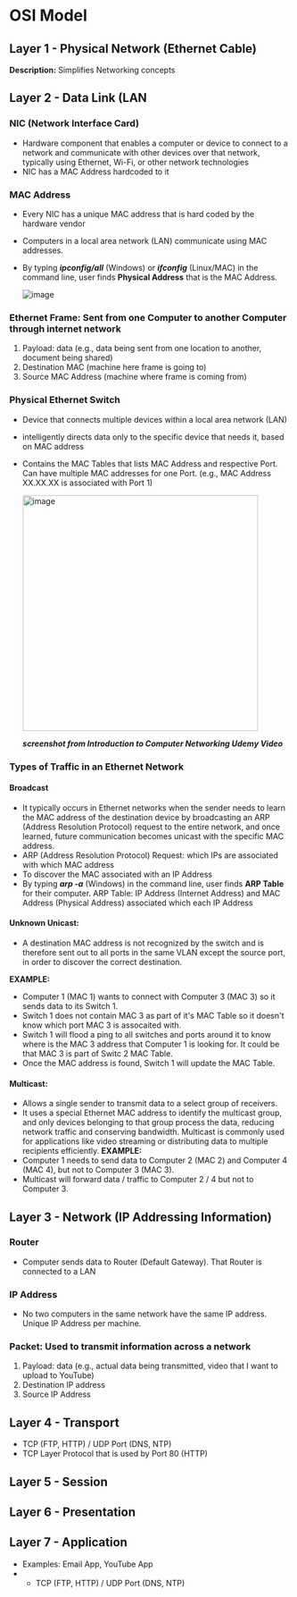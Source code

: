 # OSI Model

## Layer 1 - Physical Network (Ethernet Cable)
**Description:** Simplifies Networking concepts

## Layer 2 - Data Link (LAN

### NIC (Network Interface Card)
* Hardware component that enables a computer or device to connect to a network and communicate with other devices over that network, typically using Ethernet, Wi-Fi, or other network technologies
* NIC has a MAC Address hardcoded to it

### MAC Address
* Every NIC has a unique MAC address that is hard coded by the hardware vendor
* Computers in a local area network (LAN) communicate using MAC addresses.
* By typing ***ipconfig/all*** (Windows) or ***ifconfig*** (Linux/MAC) in the command line, user finds **Physical Address** that is the MAC Address.

  ![image](https://github.com/user-attachments/assets/a778cd82-bb53-47c8-8d92-46929d0e6d71)

### Ethernet Frame: Sent from one Computer to another Computer through internet network
1) Payload: data (e.g., data being sent from one location to another, document being shared)
2) Destination MAC (machine here frame is going to)
3) Source MAC Address (machine where frame is coming from)

### Physical Ethernet Switch
* Device that connects multiple devices within a local area network (LAN)
* intelligently directs data only to the specific device that needs it, based on MAC address
* Contains the MAC Tables that lists MAC Address and respective Port. Can have multiple MAC addresses for one Port. (e.g., MAC Address XX.XX.XX is associated with Port 1)

  <img width="422" alt="image" src="https://github.com/user-attachments/assets/25a19a68-bdae-4423-9a01-1d70f3b923f2" />

  ***screenshot from Introduction to Computer Networking Udemy Video***

### Types of Traffic in an Ethernet Network
#### Broadcast
* It typically occurs in Ethernet networks when the sender needs to learn the MAC address of the destination device by broadcasting an ARP (Address Resolution Protocol) request to the entire network, and once learned, future communication becomes unicast with the specific MAC address. 
* ARP (Address Resolution Protocol) Request: which IPs are associated with which MAC address
* To discover the MAC associated with an IP Address
* By typing ***arp -a*** (Windows) in the command line, user finds **ARP Table** for their computer. ARP Table: IP Address (Internet Address) and MAC Address (Physical Address) associated which each IP Address

#### Unknown Unicast:
* A destination MAC address is not recognized by the switch and is therefore sent out to all ports in the same VLAN except the source port, in order to discover the correct destination. 

**EXAMPLE:**
* Computer 1 (MAC 1) wants to connect with Computer 3 (MAC 3) so it sends data to its Switch 1.
* Switch 1 does not contain MAC 3 as part of it's MAC Table so it doesn't know which port MAC 3 is assocaited with.
* Switch 1 will flood a ping to all switches and ports around it to know where is the MAC 3 address that Computer 1 is looking for. It could be that MAC 3 is part of Switc 2 MAC Table.
* Once the MAC address is found, Switch 1 will update the MAC Table.

#### Multicast:
* Allows a single sender to transmit data to a select group of receivers.
* It uses a special Ethernet MAC address to identify the multicast group, and only devices belonging to that group process the data, reducing network traffic and conserving bandwidth. Multicast is commonly used for applications like video streaming or distributing data to multiple recipients efficiently.
**EXAMPLE:**
* Computer 1 needs to send data to Computer 2 (MAC 2) and Computer 4 (MAC 4), but not to Computer 3 (MAC 3).
* Multicast will forward data / traffic to Computer 2 / 4 but not to Computer 3.

## Layer 3 - Network (IP Addressing Information)

### Router
* Computer sends data to Router (Default Gateway). That Router is connected to a LAN

### IP Address
* No two computers in the same network have the same IP address. Unique IP Address per machine.

### Packet: Used to transmit information across a network
1) Payload: data (e.g., actual data being transmitted, video that I want to upload to YouTube)
2) Destination IP address
3) Source IP Address

## Layer 4 - Transport
* TCP (FTP, HTTP) / UDP Port (DNS, NTP)
* TCP Layer Protocol that is used by Port 80 (HTTP)

## Layer 5 - Session

## Layer 6 - Presentation

## Layer 7 - Application
* Examples: Email App, YouTube App
* * TCP (FTP, HTTP) / UDP Port (DNS, NTP)



